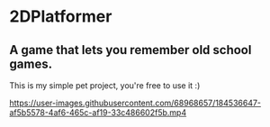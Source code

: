 # 2DPlatformer

## A game that lets you remember old school games.

This is my simple pet project, you're free to use it :)

https://user-images.githubusercontent.com/68968657/184536647-af5b5578-4af6-465c-af19-33c486602f5b.mp4
